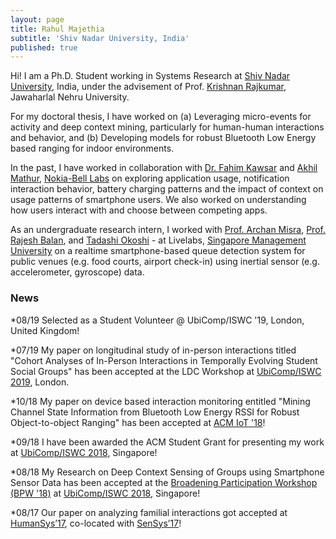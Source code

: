 ```yaml
---
layout: page
title: Rahul Majethia
subtitle: 'Shiv Nadar University, India'
published: true
---
```


Hi! I am a Ph.D. Student working in Systems Research at [Shiv Nadar University](http://snu/edu.in), India, under the advisement of Prof. [Krishnan Rajkumar](https://scholar.google.co.in/citations?user=Ic5_KFYAAAAJ&hl=en), Jawaharlal Nehru University.

For my doctoral thesis, I have worked on (a) Leveraging micro-events for activity and deep context mining, particularly for human-human interactions and behavior, and (b) Developing models for robust Bluetooth Low Energy based ranging for indoor environments.

In the past, I have worked in collaboration with [Dr. Fahim Kawsar](https://www.fahim-kawsar.net/) and [Akhil Mathur](https://akhilmathurs.github.io/), [Nokia-Bell Labs](https://www.bell-labs.com/) on exploring application usage, notification interaction behavior, battery charging patterns and the impact of context on usage patterns of smartphone users. We also worked on understanding how users interact with and choose between competing apps.

As an undergraduate research intern, I worked with [Prof. Archan Misra](https://sites.google.com/view/archan-misra/), [Prof. Rajesh Balan](https://www.smu.edu.sg/faculty/profile/9604/Rajesh-Krishna-BALAN), and [Tadashi Okoshi](www.okoshi.org) - at Livelabs, [Singapore Management University](https://sis.smu.edu.sg/) on a realtime smartphone-based queue detection system for public venues (e.g. food courts, airport check-in) using inertial sensor (e.g. accelerometer, gyroscope) data.

### News

*08/19 Selected as a Student Volunteer @ UbiComp/ISWC '19, London, United Kingdom!

*07/19 My paper on longitudinal study of in-person interactions titled "Cohort Analyses of In-Person Interactions in Temporally Evolving Student Social Groups" has been accepted at the LDC Workshop at [UbiComp/ISWC 2019](http://ubicomp.org/ubicomp2019/), London.

*10/18 My paper on device based interaction monitoring entitled "Mining Channel State Information from Bluetooth Low Energy RSSI for Robust Object-to-object Ranging" has been accepted at [ACM IoT '18](https://iot-conference.org/iot2018/)! 

*09/18 I have been awarded the ACM Student Grant for presenting my work at [UbiComp/ISWC 2018](http://ubicomp.org/ubicomp2018/), Singapore!

*08/18 My Research on Deep Context Sensing of Groups using Smartphone Sensor Data has been accepted at the [Broadening Participation Workshop (BPW '18)](https://ubicomp2018broadeningparticipation.wordpress.com) at [UbiComp/ISWC 2018](http://ubicomp.org/ubicomp2018/), Singapore!
 
*08/17 Our paper on analyzing familial interactions got accepted at [HumanSys’17](http://sensys.acm.org/2017/workshops/humansys/), co-located with [SenSys’17](http://sensys.acm.org/2017/)!
